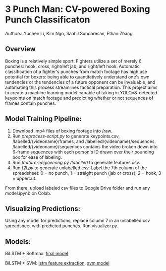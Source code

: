 # 3 Punch Man: CV-powered Boxing Punch Classificaton
Authors: Yuchen Li, Kim Ngo, Saahil Sundaresan, Ethan Zhang

## Overview
Boxing is a relatively simple sport. Fighters utilize a set of merely 6 punches: hook, cross, right/left jab, and right/left hook. Automatic classification of a fighter's punches from match footage has high use potential for boxers: being able to quantitatively understand one's own tendencies or the tendencies of a future opponent can be invaluable, and automating this process streamlines tactical preparation. This project aims to create a machine learning model capable of taking in YOLOv8-detected keypoints on match footage and predicting whether or not sequences of frames contain punches.

## Model Training Pipeline:
1. Download .mp4 files of boxing footage into /raw.
2. Run _preprocess-script.py_ to generate keypoints.csv, /labelled/{videoname}/frames, and /labelled/{videoname}/sequences. /labelled/{videoname}/sequences contains the video broken down into 6-frame sequences with each person's ID drawn over their bounding box for ease of labeling.
3. Run _feature-engineering.py /labelled_ to generate features.csv.
4. Run _f2l.py_ to generate unlabelled.csv. Label the 7th column of the spreadsheet: 0 = no punch, 1 = straight punch (jab or cross), 2 = hook, 3 = uppercut.

From there, upload labeled csv files to Google Drive folder and run any model.ipynb on Colab. 

## Visualizing Predictions:
Using any model for predictions, replace column 7 in an unlabelled.csv spreadsheet with predicted punches. Run visualizer.py.

## Models:
BiLSTM + Softmax:
[final model](https://drive.google.com/file/d/1U4C6DinQhtv6DN-3eMsagfOpF3EpTy3t/view?usp=sharing)

BiLSTM + SVM:
[lstm feature extraction](https://drive.google.com/file/d/1vTh2idgYYzbAJSZoQwx-QqfdkjpcZttd/view?usp=sharing), 
[svm model](https://drive.google.com/file/d/1uJktywVXUeWumO0I60KBRexnmyS9Ce92/view?usp=sharing)
